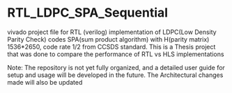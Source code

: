 # RTL_LDPC_SPA_Sequential
vivado project file for RTL (verilog) implementation of LDPC(Low Density Parity Check) codes SPA(sum product algorithm) with H(parity matrix) 1536*2650, code rate 1/2 from CCSDS standard. 
This is a Thesis project that was done to compare the performance of RTL vs HLS implementations

Note: The repository is not yet fully organized, and a detailed user guide for setup and usage will be developed in the future.
The Architectural changes made will also be updated

